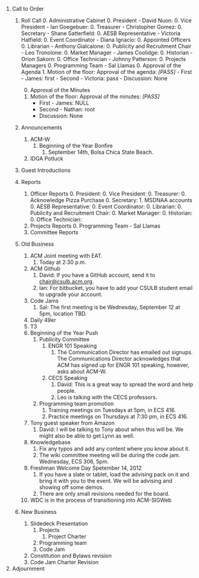 1. Call to Order
	1. Roll Call
		0. Administrative Cabinet
	        0. President - David Nuon:
	        0. Vice President - Ian Goegebuer: 
	        0. Treasurer - Christopher Gomez: 
	        0. Secretary - Shane Satterfield: 
	        0. AESB Representative - Victoria Hatfield: 
	        0. Event Coordinator - Diana Ignacio: 
		0. Appointed Officers
	        0. Librarian - Anthony Gialcalone: 
	        0. Publicity and Recruitment Chair - Leo Tronolone: 
	        0. Market Manager - James Coolidge: 
	        0. Historian - Orion Sakorn: 
	        0. Office Technician - Johnny Patterson: 
		0. Projects Managers
			0. Programming Team - Sal Llamas 
		0. Approval of the Agenda
			1. Motion of the floor: Approval of the agenda: *[PASS]* 
				- First - James: first 
				- Second - Victoria: pass 
				- Discussion: None
			
		0. Approval of the Minutes
		1. Motion of the floor: Approval of the minutes: *[PASS]*
			- First - James: NULL
			- Second - Nathan: root
			- Discussion: None
		
	1. Announcements
		1. ACM-W
			1. Beginning of the Year Bonfire
				1. September 14th, Bolsa Chica State Beach.
		1. IDGA Potluck
	1. Guest Introductions
	1. Reports
		1. Officer Reports
	        0. President:
	        0. Vice President:
	        0. Treasurer:
	        	0. Acknowledge Pizza Purchase 
	        0. Secretary:
	        	1. MSDNAA accounts
	        0. AESB Representative:
	        0. Event Coordinator:
	        0. Librarian:
	        0. Publicity and Recruitment Chair: 
	        0. Market Manager:
	        0. Historian:
	        0. Office Technician:
		1. Projects Reports
			0. Programming Team - Sal Llamas           
		1. Committee Reports
	1. Old Business
		1. ACM Joint meeting with EAT.
			1. Today at 2:30 p.m.
		1. ACM Github
			1. David: If you have a GitHub account, send it to chair@csulb.acm.org.
			1. Ian: For bitbucket, you have to add your CSULB student email to upgrade your account.
		1. Code Jams
			1. Sal: The first meeting is be Wednesday, September 12 at 5pm, location TBD.
		1. Daily 49er
		1. T3
		1. Beginning of the Year Push
			1. Publicity Committee
				1. ENGR 101 Speaking
					1. The Communication Director has emailed out signups. The Communications Director acknowledges that
					ACM has signed up for ENGR 101 speaking, however, asks about ACM-W.
				1. CECS Speaking
					1. David: This is a great way to spread the word and help people.
					1. Leo is talking with the CECS professors.
			1. Programming team promotion
				1. Training meetings on Tuesdays at 5pm, in ECS 416.
				1. Practice meetings on Thursdays at 7:30 pm, in ECS 416.
		1. Tony guest speaker from Amazon
			1. David: I will be talking to Tony about when this will be. We might also be able to get Lynn as well.
		1. Knowledgebase
			1. Fix any typos and add any content where you know about it.
			1. The wiki committee meeting will be during the code jam. Wednesday, ECS 306, 5pm.
		1. Freshman Welcome Day Spetember 14, 2012
			1. If you have a slate or tablet, load the advising pack on it and bring it with you to the event. We will be advising and showing off some demos.
			1. There are only small revisions needed for the board.
	    1. WDC is in the process of transitioning into ACM-SIGWeb
	1. New Business
		1. Slidedeck Presentation
		    1. Projects
		    	1. Project Charter
		    1. Programming team
		    1. Code Jam
	    1. Constitution and Bylaws revision
	    1. Code Jam Charter Revision
1. Adjournment